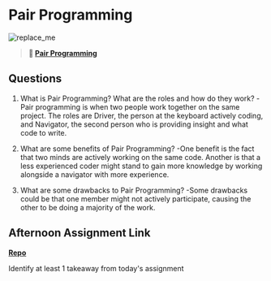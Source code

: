 # Pair Programming

![replace_me](https://codeworks.blob.core.windows.net/public/assets/img/illustrations/placeholder.svg)

> **📖 [Pair Programming](https://codeworksacademy.com/fs-student-guide/resources/wk7/01-Pair-Programming)**

## Questions

1. What is Pair Programming? What are the roles and how do they work?
  -Pair programming is when two people work together on the same project. The roles are Driver, the person at the keyboard actively coding, and Navigator, the second person who is providing insight and what code to write. 

2. What are some benefits of Pair Programming?
  -One benefit is the fact that two minds are actively working on the same code. Another is that a less experienced coder might stand to gain more knowledge by working alongside a navigator with more experience. 

3. What are some drawbacks to Pair Programming?
  -Some drawbacks could be that one member might not actively participate, causing the other to be doing a majority of the work. 

## Afternoon Assignment Link

**[Repo](https://github.com/dustinbates/<ASSIGNMENT_REPO>)**

Identify at least 1 takeaway from today's assignment
